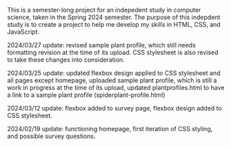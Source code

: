 This is a semester-long project for an indepedent study in computer science, taken in the Spring 2024 semester.
The purpose of this indepdent study is to create a project to help me develop my skills in HTML, CSS, and JavaScript.

2024/03/27 update: revised sample plant profile, which still needs formatting revision at the time of its upload.  CSS stylesheet is also revised to take these changes into consideration.

2024/03/25 update: updated flexbox design applied to CSS stylesheet and all pages except homepage, uploaded sample plant profile, which is still a work in progress at the time of its upload, updated plantprofiles.html to have a link to a sample plant profile (spiderplant-profile.html)

2024/03/12 update: flexbox added to survey page, flexbox design added to CSS stylesheet.

2024/02/19 update: functioning homepage, first iteration of CSS styling, and possible survey questions.
